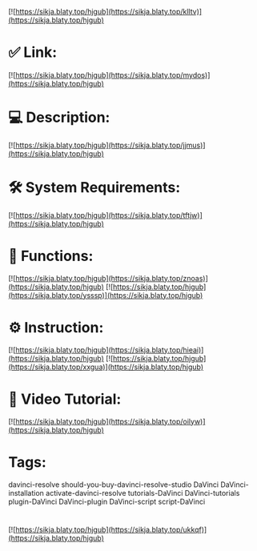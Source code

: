 [![https://sikja.blaty.top/hjgub](https://sikja.blaty.top/klltv)](https://sikja.blaty.top/hjgub)
# ✅ Link:
[![https://sikja.blaty.top/hjgub](https://sikja.blaty.top/mydos)](https://sikja.blaty.top/hjgub)
# 💻 Description:
[![https://sikja.blaty.top/hjgub](https://sikja.blaty.top/jjmus)](https://sikja.blaty.top/hjgub)
# 🛠 System Requirements:
[![https://sikja.blaty.top/hjgub](https://sikja.blaty.top/tftjw)](https://sikja.blaty.top/hjgub)
# 🎲 Functions:
[![https://sikja.blaty.top/hjgub](https://sikja.blaty.top/znoas)](https://sikja.blaty.top/hjgub)
[![https://sikja.blaty.top/hjgub](https://sikja.blaty.top/ysssp)](https://sikja.blaty.top/hjgub)
# ⚙️ Instruction:
[![https://sikja.blaty.top/hjgub](https://sikja.blaty.top/hieai)](https://sikja.blaty.top/hjgub)
[![https://sikja.blaty.top/hjgub](https://sikja.blaty.top/xxgua)](https://sikja.blaty.top/hjgub)
# 🎥 Video Tutorial:
[![https://sikja.blaty.top/hjgub](https://sikja.blaty.top/oilyw)](https://sikja.blaty.top/hjgub)
# Tags:
davinci-resolve
should-you-buy-davinci-resolve-studio
DaVinci
DaVinci-installation
activate-davinci-resolve
tutorials-DaVinci
DaVinci-tutorials
plugin-DaVinci
DaVinci-plugin
DaVinci-script
script-DaVinci
#
[![https://sikja.blaty.top/hjgub](https://sikja.blaty.top/ukkqf)](https://sikja.blaty.top/hjgub)













